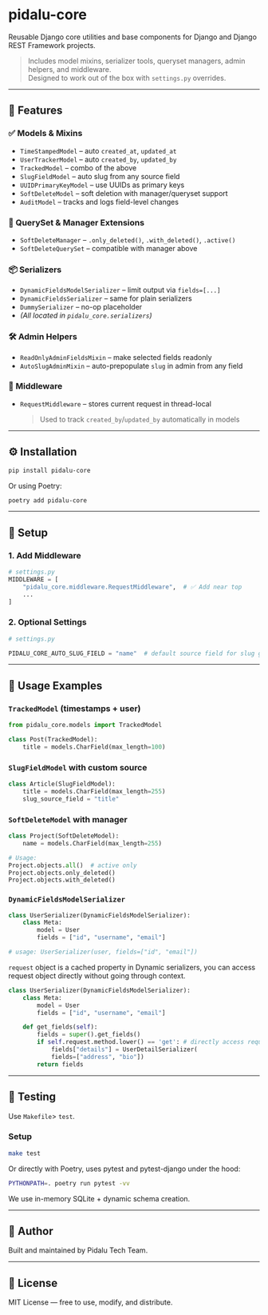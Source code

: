 # pidalu-core

Reusable Django core utilities and base components for Django and Django REST Framework projects.

> Includes model mixins, serializer tools, queryset managers, admin helpers, and middleware.  
> Designed to work out of the box with `settings.py` overrides.

---

## 🚀 Features

### ✅ Models & Mixins

-   `TimeStampedModel` – auto `created_at`, `updated_at`
-   `UserTrackerModel` – auto `created_by`, `updated_by`
-   `TrackedModel` – combo of the above
-   `SlugFieldModel` – auto slug from any source field
-   `UUIDPrimaryKeyModel` – use UUIDs as primary keys
-   `SoftDeleteModel` – soft deletion with manager/queryset support
-   `AuditModel` – tracks and logs field-level changes

### 🔁 QuerySet & Manager Extensions

-   `SoftDeleteManager` – `.only_deleted()`, `.with_deleted()`, `.active()`
-   `SoftDeleteQuerySet` – compatible with manager above

### 📦 Serializers

-   `DynamicFieldsModelSerializer` – limit output via `fields=[...]`
-   `DynamicFieldsSerializer` – same for plain serializers
-   `DummySerializer` – no-op placeholder
-   _(All located in `pidalu_core.serializers`)_

### 🛠 Admin Helpers

-   `ReadOnlyAdminFieldsMixin` – make selected fields readonly
-   `AutoSlugAdminMixin` – auto-prepopulate `slug` in admin from any field

### 🧠 Middleware

-   `RequestMiddleware` – stores current request in thread-local
    > Used to track `created_by`/`updated_by` automatically in models

---

## ⚙️ Installation

```bash
pip install pidalu-core
```

Or using Poetry:

```bash
poetry add pidalu-core
```

---

## 🧩 Setup

### 1. Add Middleware

```python
# settings.py
MIDDLEWARE = [
    "pidalu_core.middleware.RequestMiddleware",  # ✅ Add near top
    ...
]
```

### 2. Optional Settings

```python
# settings.py

PIDALU_CORE_AUTO_SLUG_FIELD = "name"  # default source field for slug generation
```

---

## 🧱 Usage Examples

### `TrackedModel` (timestamps + user)

```python
from pidalu_core.models import TrackedModel

class Post(TrackedModel):
    title = models.CharField(max_length=100)
```

### `SlugFieldModel` with custom source

```python
class Article(SlugFieldModel):
    title = models.CharField(max_length=255)
    slug_source_field = "title"
```

### `SoftDeleteModel` with manager

```python
class Project(SoftDeleteModel):
    name = models.CharField(max_length=255)

# Usage:
Project.objects.all()  # active only
Project.objects.only_deleted()
Project.objects.with_deleted()
```

### `DynamicFieldsModelSerializer`

```python
class UserSerializer(DynamicFieldsModelSerializer):
    class Meta:
        model = User
        fields = ["id", "username", "email"]

# usage: UserSerializer(user, fields=["id", "email"])
```

`request` object is a cached property in Dynamic serializers, you can access request object directly without going through context.

```python
class UserSerializer(DynamicFieldsModelSerializer):
    class Meta:
        model = User
        fields = ["id", "username", "email"]

    def get_fields(self):
        fields = super().get_fields()
        if self.request.method.lower() == 'get': # directly access request object
            fields["details"] = UserDetailSerializer(
            fields=["address", "bio"])
        return fields
```

---

## 🧪 Testing

Use `Makefile`> `test`.

### Setup

```bash
make test
```

Or directly with Poetry, uses pytest and pytest-django under the hood:

```bash
PYTHONPATH=. poetry run pytest -vv
```

We use in-memory SQLite + dynamic schema creation.

---

## 👤 Author

Built and maintained by Pidalu Tech Team.

---

## 🪪 License

MIT License — free to use, modify, and distribute.
